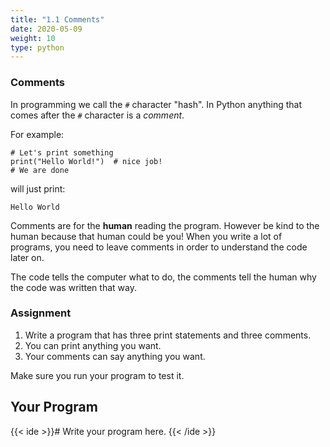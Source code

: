```yaml
---
title: "1.1 Comments"
date: 2020-05-09
weight: 10
type: python
---
```


### Comments

In programming we call the `#` character "hash". In Python anything that
comes after the `#` character is a *comment*.

For example:

```
# Let's print something
print("Hello World!")  # nice job!
# We are done
```

will just print:

```
Hello World
```

Comments are for the **human** reading the program. However be kind to the human
because that human could be you! When you write a lot of programs, you need to
leave comments in order to understand the code later on.

The code tells the computer what to do, the comments tell the human why the code
was written that way.

### Assignment

1. Write a program that has three print statements and three comments.
1. You can print anything you want.
2. Your comments can say anything you want.

Make sure you run your program to test it.

## Your Program

{{< ide >}}# Write your program here.
{{< /ide >}}

